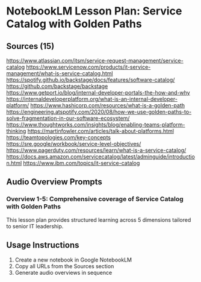 # NotebookLM Lesson Plan: Service Catalog with Golden Paths

## Sources (15)

https://www.atlassian.com/itsm/service-request-management/service-catalog
https://www.servicenow.com/products/it-service-management/what-is-service-catalog.html
https://spotify.github.io/backstage/docs/features/software-catalog/
https://github.com/backstage/backstage
https://www.getport.io/blog/internal-developer-portals-the-how-and-why
https://internaldeveloperplatform.org/what-is-an-internal-developer-platform/
https://www.hashicorp.com/resources/what-is-a-golden-path
https://engineering.atspotify.com/2020/08/how-we-use-golden-paths-to-solve-fragmentation-in-our-software-ecosystem/
https://www.thoughtworks.com/insights/blog/enabling-teams-platform-thinking
https://martinfowler.com/articles/talk-about-platforms.html
https://teamtopologies.com/key-concepts
https://sre.google/workbook/service-level-objectives/
https://www.pagerduty.com/resources/learn/what-is-a-service-catalog/
https://docs.aws.amazon.com/servicecatalog/latest/adminguide/introduction.html
https://www.ibm.com/topics/it-service-catalog

## Audio Overview Prompts
### Overview 1-5: Comprehensive coverage of Service Catalog with Golden Paths
This lesson plan provides structured learning across 5 dimensions tailored to senior IT leadership.

## Usage Instructions
1. Create a new notebook in Google NotebookLM
2. Copy all URLs from the Sources section
3. Generate audio overviews in sequence
